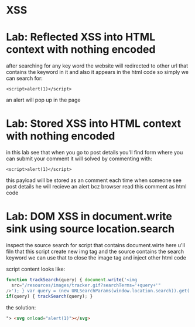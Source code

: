 # XSS

# Lab: Reflected XSS into HTML context with nothing encoded

after searching for any key word the website will redirected to other url that contains the keyword in it and also it appears in the html code so simply we can search for:

    <script>alert(1)</script>

an alert will pop up in the page

# Lab: Stored XSS into HTML context with nothing encoded

in this lab see that when you go to post details you'll find form where you can submit your comment it will solved by commenting with:

    <script>alert(1)</script>

this payload will be stored as an comment each time when someone see post details he will recieve an alert bcz browser read this comment as html code

# Lab: DOM XSS in document.write sink using source location.search

inspect the source search for script that contains document.wirte here u'll filn that this script create new img tag and the source contains the search keyword we can use that to close the image tag and inject other html code

script content looks like:

```js
function trackSearch(query) { document.write('<img
  src="/resources/images/tracker.gif?searchTerms='+query+'"
/>'); } var query = (new URLSearchParams(window.location.search)).get('search');
if(query) { trackSearch(query); }
```

the solution:

```html
"> <svg onload="alert(1)"></svg>
```
